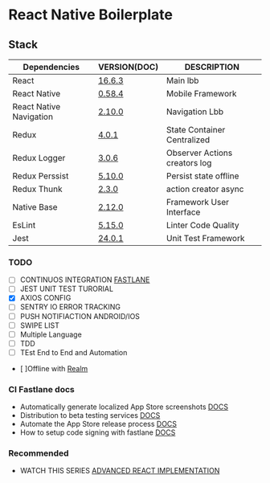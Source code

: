 # React Native Boilerplate 


## Stack
| Dependencies | VERSION(DOC) | DESCRIPTION
| -- | -- | --- |
| React | [16.6.3](https://5b05c94e0733d530fd1fafe0--reactjs.netlify.com/docs/hello-world.html) | Main lbb |
| React Native | [0.58.4](https://facebook.github.io/react-native/docs/getting-started.html) | Mobile Framework|
| React Native Navigation | [2.10.0](https://wix.github.io/react-native-navigation/#/) | Navigation Lbb |
| Redux | [4.0.1](https://redux.js.org/introduction/getting-started) | State Container Centralized |
| Redux Logger| [3.0.6](https://github.com/LogRocket/redux-logger) | Observer Actions creators log  |
| Redux Perssist | [5.10.0](https://github.com/rt2zz/redux-persist) | Persist state offline |
| Redux Thunk | [2.3.0](https://github.com/reduxjs/redux-thunk) | action creator async |
| Native Base | [2.12.0](https://nativebase.io/) | Framework User Interface |
| EsLint | [5.15.0](https://eslint.org/docs/user-guide/getting-started) | Linter Code Quality |
| Jest| [24.0.1](https://jestjs.io/docs/en/tutorial-react-native) | Unit Test Framework |


### TODO
- [ ] CONTINUOS INTEGRATION [FASTLANE](https://docs.fastlane.tools/)
- [ ] JEST UNIT TEST TURORIAL
- [X] AXIOS CONFIG
- [ ] SENTRY IO ERROR TRACKING
- [ ] PUSH NOTIFIACTION ANDROID/IOS
- [ ] SWIPE LIST
- [ ] Multiple Language
- [ ] TDD
- [ ] TEst End to End and Automation
- [ ]Offline with [Realm](https://realm.io/docs/javascript/latest/) 
 
### CI Fastlane docs
- Automatically generate localized App Store screenshots [DOCS](https://docs.fastlane.tools/getting-started/ios/screenshots/)
- Distribution to beta testing services [DOCS](https://docs.fastlane.tools/getting-started/ios/beta-deployment/)
- Automate the App Store release process [DOCS](https://docs.fastlane.tools/getting-started/ios/appstore-deployment/)
- How to setup code signing with fastlane [DOCS](https://docs.fastlane.tools/codesigning/getting-started/)

### Recommended
- WATCH THIS SERIES [ADVANCED REACT IMPLEMENTATION](https://www.youtube.com/watch?v=LTunyI2Oyzw&list=PL8V1empgrpJb--IOBFEY_54SHF-Ft5SAa&index=1)
